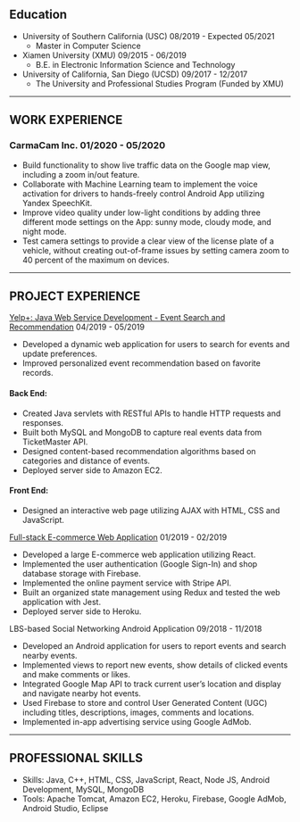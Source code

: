 
## Education 
- University of Southern California (USC)    08/2019 - Expected 05/2021
  *	Master in Computer Science
- Xiamen University (XMU)                    09/2015 - 06/2019
  * B.E. in Electronic Information Science and Technology
- University of California, San Diego (UCSD) 09/2017 - 12/2017
  * The University and Professional Studies Program (Funded by XMU)

---

## WORK EXPERIENCE
### CarmaCam Inc. 01/2020 - 05/2020
- Build functionality to show live traffic data on the Google map view, including a zoom in/out feature. 
- Collaborate with Machine Learning team to implement the voice activation for drivers to hands-freely control Android App utilizing Yandex SpeechKit.
- Improve video quality under low-light conditions by adding three different mode settings on the App: sunny mode, cloudy mode, and night mode. 
- Test camera settings to provide a clear view of the license plate of a vehicle, without creating out-of-frame issues by setting camera zoom to 40 percent of the maximum on devices.

---
## PROJECT EXPERIENCE
[Yelp+: Java Web Service Development - Event Search and Recommendation](http://13.57.35.36/EventRecommender/)   04/2019 - 05/2019
- Developed a dynamic web application for users to search for events and update preferences.
- Improved personalized event recommendation based on favorite records.
#### Back End:
- Created Java servlets with RESTful APIs to handle HTTP requests and responses.
- Built both MySQL and MongoDB to capture real events data from TicketMaster API.
- Designed content-based recommendation algorithms based on categories and distance of events.
- Deployed server side to Amazon EC2.
#### Front End:
- Designed an interactive web page utilizing AJAX with HTML, CSS and JavaScript.

[Full-stack E-commerce Web Application](http://crwn-samniu.herokuapp.com/)  01/2019 - 02/2019
- Developed a large E-commerce web application utilizing React.
- Implemented the user authentication (Google Sign-In) and shop database storage with Firebase.
- Implemented the online payment service with Stripe API.
- Built an organized state management using Redux and tested the web application with Jest.
- Deployed server side to Heroku.

LBS-based Social Networking Android Application                                09/2018 - 11/2018
- Developed an Android application for users to report events and search nearby events.
- Implemented views to report new events, show details of clicked events and make comments or likes.
- Integrated Google Map API to track current user’s location and display and navigate nearby hot events.
- Used Firebase to store and control User Generated Content (UGC) including titles, descriptions, images, comments and locations.
- Implemented in-app advertising service using Google AdMob.

---

## PROFESSIONAL SKILLS
- Skills: Java, C++, HTML, CSS, JavaScript, React, Node JS, Android Development, MySQL, MongoDB 
- Tools: Apache Tomcat, Amazon EC2, Heroku, Firebase, Google AdMob, Android Studio, Eclipse
